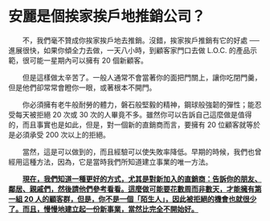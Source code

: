 # 安麗是個挨家挨戶地推銷公司？

  不，我們毫不贊成你挨家挨戶地去推銷。沒錯，挨家挨戶推銷有它的好處 ── 進展很快，如果你傾全力去做，一天八小時，到顧客家門口去做 L.O.C. 的產品示範，很可能一星期內可以擁有 20 個新顧客。

  但是這樣做太辛苦了。一般人通常不會當著你的面把門關上，讓你吃閉門羹，但是他們卻常常會瞪你一眼，或著根本不開門。

  你必須擁有老牛般耐勞的體力，磐石般堅毅的精神，鋼球般強韌的彈性；能忍受每天被拒絕 20 次或 30 次的人畢竟不多。雖然你可以告訴自己這麼做是值得的，而且事實也是如此，但是，對一個新的直銷商而言，要擁有 20 位顧客就等於是必須承受 200 次以上的拒絕。

  當然，這是可以做到的，而且經驗可以使失敗率降低。早期的時候，我們也曾經用這種方法，因為，它是當時我們所知道建立事業的唯一方法。

  [**現在，我們知道一種更好的方式，尤其是對新加入的直銷商：告訴你的朋友、鄰居、親戚們，然後請他們參考看看。這麼做可能要花數周而非數天，才能擁有第一組 20 人的顧客群，但是，你不是一個「陌生人」，因此被拒絕的機會也就很少了。而且，慢慢地建立起一份新事業，當然比完全不開始好。**](an-shi-ai-jia-ai-di-tui-gong-si.md)


